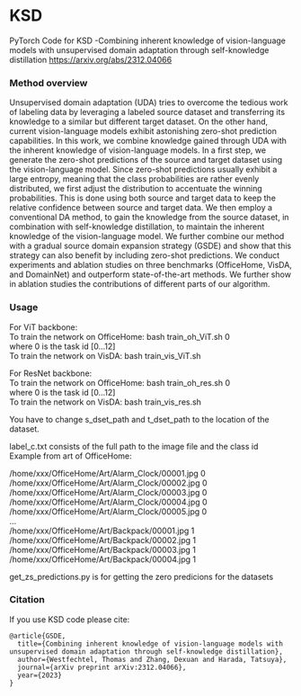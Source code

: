 # KSD
PyTorch Code for KSD -Combining inherent knowledge of vision-language models with unsupervised domain adaptation through self-knowledge distillation
https://arxiv.org/abs/2312.04066

### Method overview
Unsupervised domain adaptation (UDA) tries to overcome the tedious work of labeling data by leveraging a labeled source dataset and transferring its knowledge to a similar but different target dataset. On the other hand, current vision-language models exhibit astonishing zero-shot prediction capabilities. In this work, we combine knowledge gained through UDA with the inherent knowledge of vision-language models.
In a first step, we generate the zero-shot predictions of the source and target dataset using the vision-language model. Since zero-shot predictions usually exhibit a large entropy, meaning that the class probabilities are rather evenly distributed, we first adjust the distribution to accentuate the winning probabilities. This is done using both source and target data to keep the relative confidence between source and target data. We then employ a conventional DA method, to gain the knowledge from the source dataset, in combination with self-knowledge distillation, to maintain the inherent knowledge of the vision-language model. 
We further combine our method with a gradual source domain expansion strategy (GSDE) and show that this strategy can also benefit by including zero-shot predictions. 
We conduct experiments and ablation studies on three benchmarks (OfficeHome, VisDA, and DomainNet) and outperform state-of-the-art methods. We further show in ablation studies the contributions of different parts of our algorithm.

### Usage
For ViT backbone:  
To train the network on OfficeHome: 	bash train_oh_ViT.sh 0  
where 0 is the task id [0...12]  
To train the network on VisDA: 	bash train_vis_ViT.sh  

For ResNet backbone:  
To train the network on OfficeHome: 	bash train_oh_res.sh 0  
where 0 is the task id [0...12]  
To train the network on VisDA: 	bash train_vis_res.sh  

You have to change s_dset_path and t_dset_path to the location of the dataset.  

label_c.txt consists of the full path to the image file and the class id  
Example from art of OfficeHome:  

/home/xxx/OfficeHome/Art/Alarm_Clock/00001.jpg 0  
/home/xxx/OfficeHome/Art/Alarm_Clock/00002.jpg 0  
/home/xxx/OfficeHome/Art/Alarm_Clock/00003.jpg 0  
/home/xxx/OfficeHome/Art/Alarm_Clock/00004.jpg 0  
/home/xxx/OfficeHome/Art/Alarm_Clock/00005.jpg 0  
...  
/home/xxx/OfficeHome/Art/Backpack/00001.jpg 1  
/home/xxx/OfficeHome/Art/Backpack/00002.jpg 1  
/home/xxx/OfficeHome/Art/Backpack/00003.jpg 1  
/home/xxx/OfficeHome/Art/Backpack/00004.jpg 1  

get_zs_predictions.py is for getting the zero predicions for the datasets

### Citation
If you use KSD code please cite:
```text
@article{GSDE,
  title={Combining inherent knowledge of vision-language models with unsupervised domain adaptation through self-knowledge distillation},
  author={Westfechtel, Thomas and Zhang, Dexuan and Harada, Tatsuya},
  journal={arXiv preprint arXiv:2312.04066},
  year={2023}
}
```
